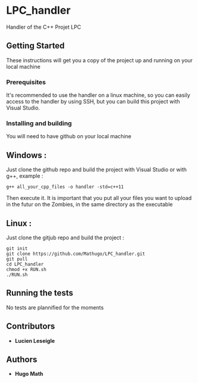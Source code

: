 # LPC_handler
Handler of the C++ Projet LPC

## Getting Started
These instructions will get you a copy of the project up and running on your local machine

### Prerequisites

It's recommended to use the handler on a linux machine, so you can easily access 
to the handler by using SSH, but you can build this project with Visual Studio.


### Installing and building
You will need to have github on your local machine

## Windows :
Just clone the github repo and build the project with Visual Studio or with g++, example : 
```
g++ all_your_cpp_files -o handler -std=c++11
```
Then execute it. It is important that you put all your files you want to upload in the futur on the Zombies, in the same directory as the executable

## Linux :
Just clone the gitjub repo and build the project : 
```
git init
git clone https://github.com/Mathugo/LPC_handler.git
git pull
cd LPC_handler
chmod +x RUN.sh 
./RUN.sh
```

## Running the tests 
No tests are plannified for the moments

## Contributors
* **Lucien Leseigle**

## Authors 
* **Hugo Math**

